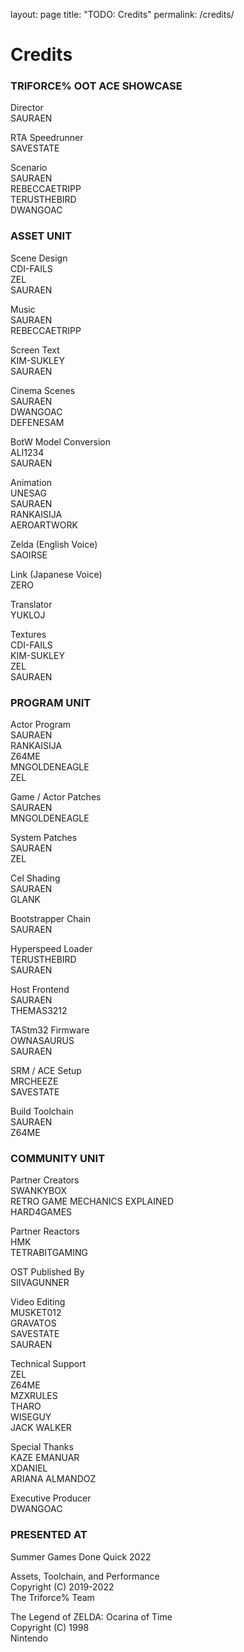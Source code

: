 layout: page
title: "TODO: Credits"
permalink: /credits/


# Credits

### TRIFORCE% OOT ACE SHOWCASE

Director \
SAURAEN

RTA Speedrunner \
SAVESTATE

Scenario \
SAURAEN \
REBECCAETRIPP \
TERUSTHEBIRD \
DWANGOAC

### ASSET UNIT

Scene Design \
CDI-FAILS \
ZEL \
SAURAEN

Music \
SAURAEN \
REBECCAETRIPP

Screen Text \
KIM-SUKLEY \
SAURAEN

Cinema Scenes \
SAURAEN \
DWANGOAC \
DEFENESAM

BotW Model Conversion \
ALI1234 \
SAURAEN

Animation \
UNESAG \
SAURAEN \
RANKAISIJA \
AEROARTWORK

Zelda (English Voice) \
SAOIRSE

Link (Japanese Voice) \
ZERO

Translator \
YUKLOJ

Textures \
CDI-FAILS \
KIM-SUKLEY \
ZEL \
SAURAEN

### PROGRAM UNIT

Actor Program \
SAURAEN \
RANKAISIJA \
Z64ME \
MNGOLDENEAGLE \
ZEL

Game / Actor Patches \
SAURAEN \
MNGOLDENEAGLE

System Patches \
SAURAEN \
ZEL

Cel Shading \
SAURAEN \
GLANK

Bootstrapper Chain \
SAURAEN

Hyperspeed Loader \
TERUSTHEBIRD \
SAURAEN

Host Frontend \
SAURAEN \
THEMAS3212

TAStm32 Firmware \
OWNASAURUS \
SAURAEN

SRM / ACE Setup \
MRCHEEZE \
SAVESTATE

Build Toolchain \
SAURAEN \
Z64ME

### COMMUNITY UNIT

Partner Creators \
SWANKYBOX \
RETRO GAME MECHANICS EXPLAINED \
HARD4GAMES

Partner Reactors \
HMK \
TETRABITGAMING

OST Published By \
SIIVAGUNNER

Video Editing \
MUSKET012 \
GRAVATOS \
SAVESTATE \
SAURAEN

Technical Support \
ZEL \
Z64ME \
MZXRULES \
THARO \
WISEGUY \
JACK WALKER

Special Thanks \
KAZE EMANUAR \
XDANIEL \
ARIANA ALMANDOZ

Executive Producer \
DWANGOAC

### PRESENTED AT

Summer Games Done Quick 2022

Assets, Toolchain, and Performance \
Copyright (C) 2019-2022 \
The Triforce% Team

The Legend of ZELDA: Ocarina of Time \
Copyright (C) 1998 \
Nintendo
